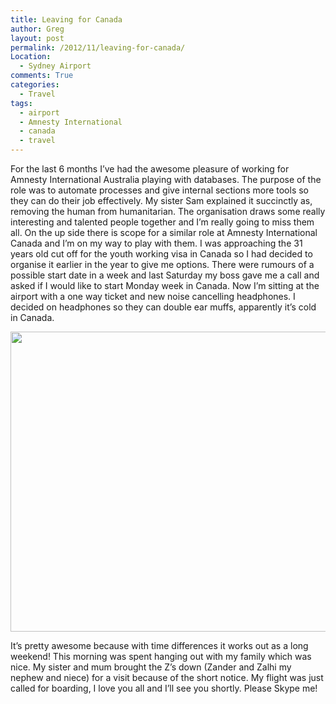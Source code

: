 ```yaml
---
title: Leaving for Canada
author: Greg
layout: post
permalink: /2012/11/leaving-for-canada/
Location:
  - Sydney Airport
comments: True
categories:
  - Travel
tags:
  - airport
  - Amnesty International
  - canada
  - travel
---
```

For the last 6 months I&#8217;ve had the awesome pleasure of working for Amnesty International Australia playing with databases. The purpose of the role was to automate processes and give internal sections more tools so they can do their job effectively. My sister Sam explained it succinctly as, removing the human from humanitarian. The organisation draws some really interesting and talented people together and I&#8217;m really going to miss them all. On the up side there is scope for a similar role at Amnesty International Canada and I&#8217;m on my way to play with them. I was approaching the 31 years old cut off for the youth working visa in Canada so I had decided to organise it earlier in the year to give me options. There were rumours of a possible start date in a week and last Saturday my boss gave me a call and asked if I would like to start Monday week in Canada. Now I&#8217;m sitting at the airport with a one way ticket and new noise cancelling headphones. I decided on headphones so they can double ear muffs, apparently it&#8217;s cold in Canada.

[<img class="alignnone size-full wp-image-1218" title="Headphones" src="http://gregology.net/wp-content/uploads/2012/11/2012-11-10-113050.jpg" alt="" width="640" height="480" />][1]

It&#8217;s pretty awesome because with time differences it works out as a long weekend! This morning was spent hanging out with my family which was nice. My sister and mum brought the Z&#8217;s down (Zander and Zalhi my nephew and niece) for a visit because of the short notice. My flight was just called for boarding, I love you all and I&#8217;ll see you shortly. Please Skype me!

 [1]: http://gregology.net/wp-content/uploads/2012/11/2012-11-10-113050.jpg